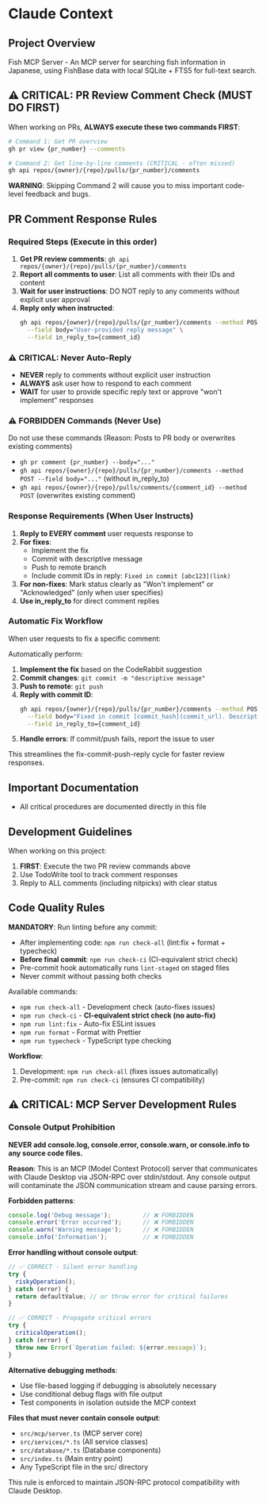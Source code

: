 # Claude Context

## Project Overview
Fish MCP Server - An MCP server for searching fish information in Japanese, using FishBase data with local SQLite + FTS5 for full-text search.

## ⚠️ CRITICAL: PR Review Comment Check (MUST DO FIRST)
When working on PRs, **ALWAYS execute these two commands FIRST**:

```bash
# Command 1: Get PR overview
gh pr view {pr_number} --comments

# Command 2: Get line-by-line comments (CRITICAL - often missed)
gh api repos/{owner}/{repo}/pulls/{pr_number}/comments
```

**WARNING**: Skipping Command 2 will cause you to miss important code-level feedback and bugs.

## PR Comment Response Rules

### Required Steps (Execute in this order)
1. **Get PR review comments**: `gh api repos/{owner}/{repo}/pulls/{pr_number}/comments`
2. **Report all comments to user**: List all comments with their IDs and content
3. **Wait for user instructions**: DO NOT reply to any comments without explicit user approval
4. **Reply only when instructed**: 
   ```bash
   gh api repos/{owner}/{repo}/pulls/{pr_number}/comments --method POST \
     --field body="User-provided reply message" \
     --field in_reply_to={comment_id}
   ```

### ⚠️ CRITICAL: Never Auto-Reply
- **NEVER** reply to comments without explicit user instruction
- **ALWAYS** ask user how to respond to each comment
- **WAIT** for user to provide specific reply text or approve "won't implement" responses

### ⚠️ FORBIDDEN Commands (Never Use)
Do not use these commands (Reason: Posts to PR body or overwrites existing comments)
- `gh pr comment {pr_number} --body="..."`
- `gh api repos/{owner}/{repo}/pulls/{pr_number}/comments --method POST --field body="..."` (without in_reply_to)
- `gh api repos/{owner}/{repo}/pulls/comments/{comment_id} --method POST` (overwrites existing comment)

### Response Requirements (When User Instructs)
1. **Reply to EVERY comment** user requests response to
2. **For fixes**: 
   - Implement the fix
   - Commit with descriptive message
   - Push to remote branch
   - Include commit IDs in reply: `Fixed in commit [abc123](link)`
3. **For non-fixes**: Mark status clearly as "Won't implement" or "Acknowledged" (only when user specifies)
4. **Use in_reply_to** for direct comment replies

### Automatic Fix Workflow
When user requests to fix a specific comment:

Automatically perform:
1. **Implement the fix** based on the CodeRabbit suggestion
2. **Commit changes**: `git commit -m "descriptive message"`
3. **Push to remote**: `git push`
4. **Reply with commit ID**: 
   ```bash
   gh api repos/{owner}/{repo}/pulls/{pr_number}/comments --method POST \
     --field body="Fixed in commit [commit_hash](commit_url). Description of fix." \
     --field in_reply_to={comment_id}
   ```
5. **Handle errors**: If commit/push fails, report the issue to user

This streamlines the fix-commit-push-reply cycle for faster review responses.

## Important Documentation
- All critical procedures are documented directly in this file

## Development Guidelines
When working on this project:
1. **FIRST**: Execute the two PR review commands above
2. Use TodoWrite tool to track comment responses
3. Reply to ALL comments (including nitpicks) with clear status

## Code Quality Rules
**MANDATORY**: Run linting before any commit:
- After implementing code: `npm run check-all` (lint:fix + format + typecheck)
- **Before final commit**: `npm run check-ci` (CI-equivalent strict check)
- Pre-commit hook automatically runs `lint-staged` on staged files
- Never commit without passing both checks

Available commands:
- `npm run check-all` - Development check (auto-fixes issues)
- `npm run check-ci` - **CI-equivalent strict check (no auto-fix)**
- `npm run lint:fix` - Auto-fix ESLint issues
- `npm run format` - Format with Prettier
- `npm run typecheck` - TypeScript type checking

**Workflow**:
1. Development: `npm run check-all` (fixes issues automatically)
2. Pre-commit: `npm run check-ci` (ensures CI compatibility)

## ⚠️ CRITICAL: MCP Server Development Rules

### Console Output Prohibition
**NEVER add console.log, console.error, console.warn, or console.info to any source code files.**

**Reason**: This is an MCP (Model Context Protocol) server that communicates with Claude Desktop via JSON-RPC over stdin/stdout. Any console output will contaminate the JSON communication stream and cause parsing errors.

**Forbidden patterns**:
```javascript
console.log('Debug message');         // ❌ FORBIDDEN
console.error('Error occurred');      // ❌ FORBIDDEN  
console.warn('Warning message');      // ❌ FORBIDDEN
console.info('Information');          // ❌ FORBIDDEN
```

**Error handling without console output**:
```javascript
// ✅ CORRECT - Silent error handling
try {
  riskyOperation();
} catch (error) {
  return defaultValue; // or throw error for critical failures
}

// ✅ CORRECT - Propagate critical errors
try {
  criticalOperation();
} catch (error) {
  throw new Error(`Operation failed: ${error.message}`);
}
```

**Alternative debugging methods**:
- Use file-based logging if debugging is absolutely necessary
- Use conditional debug flags with file output
- Test components in isolation outside the MCP context

**Files that must never contain console output**:
- `src/mcp/server.ts` (MCP server core)
- `src/services/*.ts` (All service classes)
- `src/database/*.ts` (Database components)
- `src/index.ts` (Main entry point)
- Any TypeScript file in the src/ directory

This rule is enforced to maintain JSON-RPC protocol compatibility with Claude Desktop.